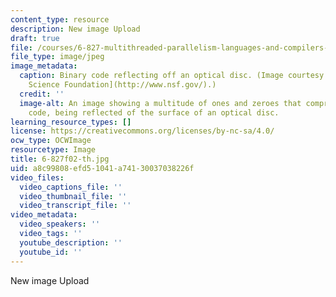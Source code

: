 ```yaml
---
content_type: resource
description: New image Upload
draft: true
file: /courses/6-827-multithreaded-parallelism-languages-and-compilers-fall-2002/a8c99808efd51041a74130037038226f_6-827f02-th.jpg
file_type: image/jpeg
image_metadata:
  caption: Binary code reflecting off an optical disc. (Image courtesy of the [National
    Science Foundation](http://www.nsf.gov/).)
  credit: ''
  image-alt: An image showing a multitude of ones and zeroes that comprise binary
    code, being reflected of the surface of an optical disc.
learning_resource_types: []
license: https://creativecommons.org/licenses/by-nc-sa/4.0/
ocw_type: OCWImage
resourcetype: Image
title: 6-827f02-th.jpg
uid: a8c99808-efd5-1041-a741-30037038226f
video_files:
  video_captions_file: ''
  video_thumbnail_file: ''
  video_transcript_file: ''
video_metadata:
  video_speakers: ''
  video_tags: ''
  youtube_description: ''
  youtube_id: ''
---
```

New image Upload
